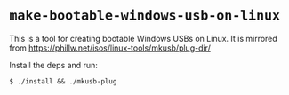 # `make-bootable-windows-usb-on-linux`

This is a tool for creating bootable Windows USBs on Linux.
It is mirrored from https://phillw.net/isos/linux-tools/mkusb/plug-dir/

Install the deps and run:

```
$ ./install && ./mkusb-plug
```
